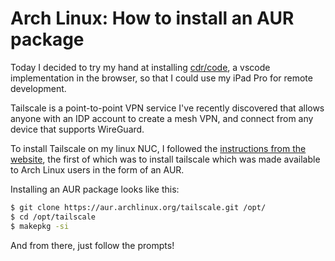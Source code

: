 # Arch Linux: How to install an AUR package

Today I decided to try my hand at installing [cdr/code](https://github.com/cdr/code-server), a vscode implementation in the browser,
so that I could use my iPad Pro for remote development.

Tailscale is a point-to-point VPN service I've recently discovered that allows anyone with an IDP account to create a mesh VPN,
and connect from any device that supports WireGuard.

To install Tailscale on my linux NUC, I followed the [instructions from the website](https://tailscale.com/download/linux/arch), the first of which was to install
tailscale which was made available to Arch Linux users in the form of an AUR.

Installing an AUR package looks like this:

```bash
$ git clone https://aur.archlinux.org/tailscale.git /opt/
$ cd /opt/tailscale
$ makepkg -si
```

And from there, just follow the prompts!
